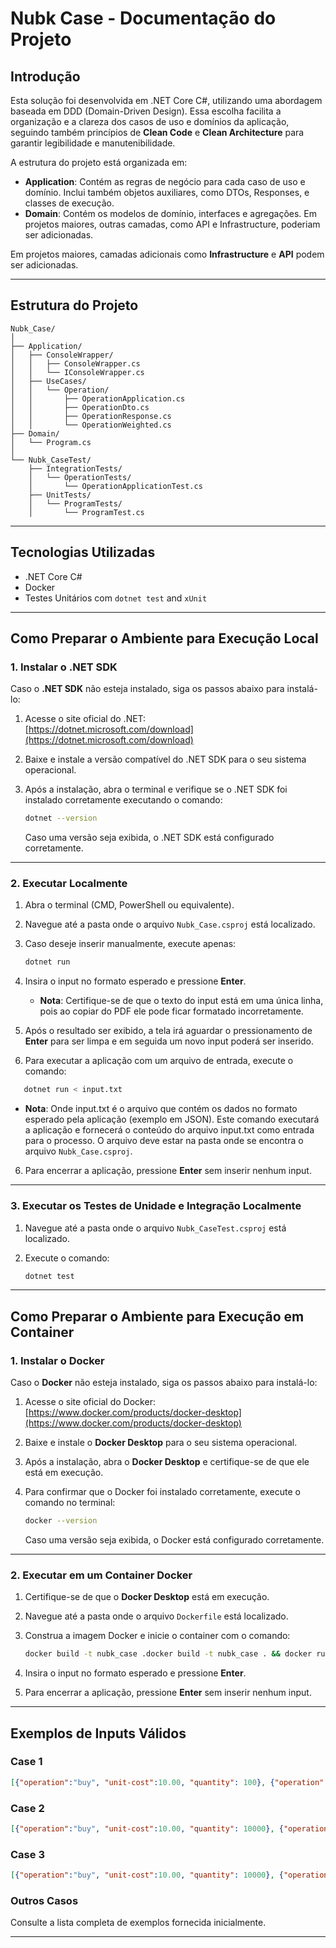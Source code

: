 # Nubk Case - Documentação do Projeto

## Introdução

Esta solução foi desenvolvida em .NET Core C#, utilizando uma abordagem baseada em DDD (Domain-Driven Design). Essa escolha facilita a organização e a clareza dos casos de uso e domínios da aplicação, seguindo também princípios de **Clean Code** e **Clean Architecture** para garantir legibilidade e manutenibilidade.

A estrutura do projeto está organizada em:

- **Application**: Contém as regras de negócio para cada caso de uso e domínio. Inclui também objetos auxiliares, como DTOs, Responses, e classes de execução.
- **Domain**: Contém os modelos de domínio, interfaces e agregações. Em projetos maiores, outras camadas, como API e Infrastructure, poderiam ser adicionadas.

Em projetos maiores, camadas adicionais como **Infrastructure** e **API** podem ser adicionadas.

---

## Estrutura do Projeto

```plaintext
Nubk_Case/
│
├── Application/
│   ├── ConsoleWrapper/
│   │   ├── ConsoleWrapper.cs
│   │   └── IConsoleWrapper.cs
│   ├── UseCases/
│   │   └── Operation/
│   │       ├── OperationApplication.cs
│   │       ├── OperationDto.cs
│   │       ├── OperationResponse.cs
│   │       └── OperationWeighted.cs
├── Domain/
│   └── Program.cs
│
└── Nubk_CaseTest/
    ├── IntegrationTests/
    │   └── OperationTests/
    │       └── OperationApplicationTest.cs
	├── UnitTests/
    │   └── ProgramTests/
    │       └── ProgramTest.cs
```

---

## Tecnologias Utilizadas

- .NET Core C#
- Docker
- Testes Unitários com `dotnet test` and `xUnit`

---

## Como Preparar o Ambiente para Execução Local

### 1. Instalar o .NET SDK

Caso o **.NET SDK** não esteja instalado, siga os passos abaixo para instalá-lo:

1. Acesse o site oficial do .NET:  
   [https://dotnet.microsoft.com/download](https://dotnet.microsoft.com/download)

2. Baixe e instale a versão compatível do .NET SDK para o seu sistema operacional.

3. Após a instalação, abra o terminal e verifique se o .NET SDK foi instalado corretamente executando o comando:

   ```bash
   dotnet --version
   ```

   Caso uma versão seja exibida, o .NET SDK está configurado corretamente.

---

### 2. Executar Localmente

1. Abra o terminal (CMD, PowerShell ou equivalente).
2. Navegue até a pasta onde o arquivo `Nubk_Case.csproj` está localizado.
3. Caso deseje inserir manualmente, execute apenas:

   ```bash
   dotnet run
   ```

4. Insira o input no formato esperado e pressione **Enter**.
   - **Nota**: Certifique-se de que o texto do input está em uma única linha, pois ao copiar do PDF ele pode ficar formatado incorretamente.
5. Após o resultado ser exibido, a tela irá aguardar o pressionamento de **Enter** para ser limpa e em seguida um novo input poderá ser inserido.
6. Para executar a aplicação com um arquivo de entrada, execute o comando:

```bash
   dotnet run < input.txt
   ```
   - **Nota**: Onde input.txt é o arquivo que contém os dados no formato esperado pela aplicação (exemplo em JSON). Este comando executará a aplicação e fornecerá o conteúdo do arquivo input.txt como entrada para o processo. O arquivo deve estar na pasta onde se encontra o arquivo `Nubk_Case.csproj`.
6. Para encerrar a aplicação, pressione **Enter** sem inserir nenhum input.

---

### 3. Executar os Testes de Unidade e Integração Localmente

1. Navegue até a pasta onde o arquivo `Nubk_CaseTest.csproj` está localizado.
2. Execute o comando:

   ```bash
   dotnet test
   ```

---

## Como Preparar o Ambiente para Execução em Container

### 1. Instalar o Docker

Caso o **Docker** não esteja instalado, siga os passos abaixo para instalá-lo:

1. Acesse o site oficial do Docker:  
   [https://www.docker.com/products/docker-desktop](https://www.docker.com/products/docker-desktop)

2. Baixe e instale o **Docker Desktop** para o seu sistema operacional.

3. Após a instalação, abra o **Docker Desktop** e certifique-se de que ele está em execução.

4. Para confirmar que o Docker foi instalado corretamente, execute o comando no terminal:

   ```bash
   docker --version
   ```

   Caso uma versão seja exibida, o Docker está configurado corretamente.

---

### 2. Executar em um Container Docker

1. Certifique-se de que o **Docker Desktop** está em execução.
2. Navegue até a pasta onde o arquivo `Dockerfile` está localizado.
3. Construa a imagem Docker e inicie o container com o comando:

   ```bash
   docker build -t nubk_case .docker build -t nubk_case . && docker run -it nubk_case
   ```

5. Insira o input no formato esperado e pressione **Enter**.
6. Para encerrar a aplicação, pressione **Enter** sem inserir nenhum input.

---

## Exemplos de Inputs Válidos

### Case 1
```json
[{"operation":"buy", "unit-cost":10.00, "quantity": 100}, {"operation":"sell", "unit-cost":15.00, "quantity": 50}, {"operation":"sell", "unit-cost":15.00, "quantity": 50}]
```

### Case 2
```json
[{"operation":"buy", "unit-cost":10.00, "quantity": 10000}, {"operation":"sell", "unit-cost":20.00, "quantity": 5000}, {"operation":"sell", "unit-cost":5.00, "quantity": 5000}]
```

### Case 3
```json
[{"operation":"buy", "unit-cost":10.00, "quantity": 10000}, {"operation":"sell", "unit-cost":5.00, "quantity": 5000}, {"operation":"sell", "unit-cost":20.00, "quantity": 3000}]
```

### Outros Casos
Consulte a lista completa de exemplos fornecida inicialmente.

---


